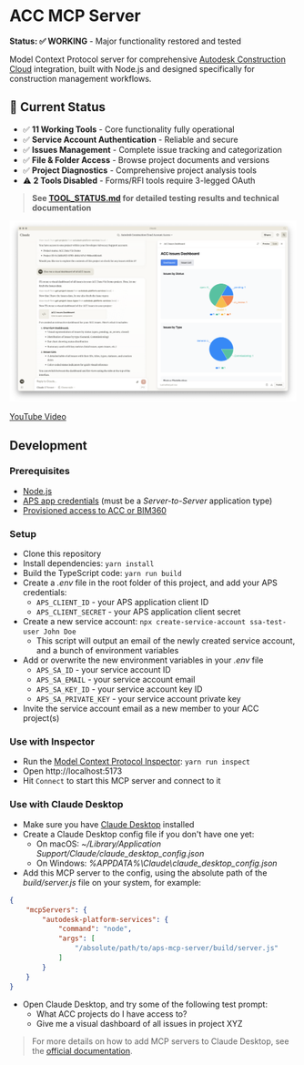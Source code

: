 # ACC MCP Server

**Status: ✅ WORKING** - Major functionality restored and tested

Model Context Protocol server for comprehensive [Autodesk Construction Cloud](https://construction.autodesk.com/) integration, built with Node.js and designed specifically for construction management workflows.

## 🚀 **Current Status** 

- ✅ **11 Working Tools** - Core functionality fully operational
- ✅ **Service Account Authentication** - Reliable and secure
- ✅ **Issues Management** - Complete issue tracking and categorization  
- ✅ **File & Folder Access** - Browse project documents and versions
- ✅ **Project Diagnostics** - Comprehensive project analysis tools
- ⚠️ **2 Tools Disabled** - Forms/RFI tools require 3-legged OAuth

> **See [TOOL_STATUS.md](TOOL_STATUS.md) for detailed testing results and technical documentation**

![Screenshot](screenshot.png)

[YouTube Video](https://youtu.be/6DRSR9HlIds)

## Development

### Prerequisites

- [Node.js](https://nodejs.org)
- [APS app credentials](https://aps.autodesk.com/en/docs/oauth/v2/tutorials/create-app) (must be a _Server-to-Server_ application type)
- [Provisioned access to ACC or BIM360](https://get-started.aps.autodesk.com/#provision-access-in-other-products)

### Setup

- Clone this repository
- Install dependencies: `yarn install`
- Build the TypeScript code: `yarn run build`
- Create a _.env_ file in the root folder of this project, and add your APS credentials:
    - `APS_CLIENT_ID` - your APS application client ID
    - `APS_CLIENT_SECRET` - your APS application client secret
- Create a new service account: `npx create-service-account ssa-test-user John Doe`
    - This script will output an email of the newly created service account, and a bunch of environment variables
- Add or overwrite the new environment variables in your _.env_ file
    - `APS_SA_ID` -  your service account ID
    - `APS_SA_EMAIL` - your service account email
    - `APS_SA_KEY_ID` - your service account key ID
    - `APS_SA_PRIVATE_KEY` - your service account private key
- Invite the service account email as a new member to your ACC project(s)

### Use with Inspector

- Run the [Model Context Protocol Inspector](https://modelcontextprotocol.io/docs/tools/inspector): `yarn run inspect`
- Open http://localhost:5173
- Hit `Connect` to start this MCP server and connect to it

### Use with Claude Desktop

- Make sure you have [Claude Desktop](https://claude.ai/download) installed
- Create a Claude Desktop config file if you don't have one yet:
    - On macOS: _~/Library/Application Support/Claude/claude\_desktop\_config.json_
    - On Windows: _%APPDATA%\Claude\claude\_desktop\_config.json_
- Add this MCP server to the config, using the absolute path of the _build/server.js_ file on your system, for example:
```json
{
    "mcpServers": {
        "autodesk-platform-services": {
            "command": "node",
            "args": [
                "/absolute/path/to/aps-mcp-server/build/server.js"
            ]
        }
    }
}
```
- Open Claude Desktop, and try some of the following test prompt:
    - What ACC projects do I have access to?
    - Give me a visual dashboard of all issues in project XYZ

> For more details on how to add MCP servers to Claude Desktop, see the [official documentation](https://modelcontextprotocol.io/quickstart/user).